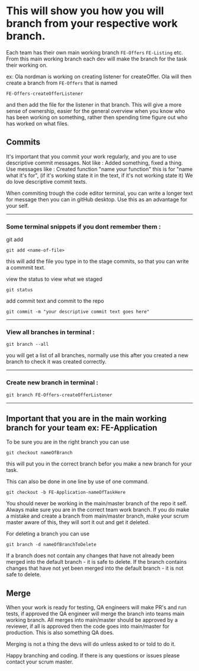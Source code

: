 # This will show you how you will branch from your respective work branch. 

Each team has their own main working branch `FE-Offers` `FE-Listing` etc. 
From this main working branch each dev will make the branch for the task their working on. 

ex: 
Ola nordman is working on creating listener for createOffer. Ola will then create a branch from `FE-Offers` that is named 
```
FE-Offers-createOfferListener
```
and then add the file for the listener in that branch. 
This will give a more sense of ownership, easier for the general overview when you know who has been working on something,
rather then spending time figure out who has worked on what files. 


## Commits
It's important that you commit your work regularly, and you are to use descriptive commit messages. Not like : Added something, fixed a thing. 
Use messages like : Created function "name your function" this is for "name what it's for", (if it's working state it in the text, if it's not working state it)
We do love descriptive commit texts. 

When commiting trough the code editor terminal, you can write a longer text for message then you can in gitHub desktop. Use this as an advantage for your self. 

---

### Some terminal snippets if you dont remember them : 

git add 
```
git add <name-of-file>
``` 
this will add the file you type in to the stage commits, so that you can write a commmit text. 

view the status to view what we staged 
```
git status
``` 

add commit text and commit to the repo 
```
git commit -m "your descriptive commit text goes here"
``` 

---

### View all branches in terminal : 

```
git branch --all
``` 

you will get a list of all branches, normally use this after you created a new branch to check it was created correctly. 

---

### Create new branch in terminal : 

```
git branch FE-Offers-createOfferListener
``` 

---

## Important that you are in the main working branch for your team ex: FE-Application
To be sure you are in the right branch you can use 
```
git checkout nameOfBranch
``` 
this will put you in the correct branch befor you make a new branch for your task. 

This can also be done in one line by use of one command. 
```
git checkout -b FE-Application-nameOfTaskHere
``` 

You should never be working in the main/master branch of the repo it self. Always make sure you are in the correct team work branch.
If you do make a mistake and create a branch from main/master branch, make your scrum master aware of this, they will sort it out and get it deleted.

For deleting a branch you can use 
```
git branch -d nameOfBranchToDelete
```

If a branch does not contain any changes that have not already been merged into the default branch - it is safe to delete. 
If the branch contains changes that have not yet been merged into the default branch - it is not safe to delete.

## Merge

When your work is ready for testing, QA engineers will make PR's and run tests, if approved the QA engineer will merge the branch into teams main working branch.
All merges into main/master should be approved by a reviewer, if all is approved then the code goes into main/master for production. This is also something QA does.

Merging is not a thing the devs will do unless asked to or told to do it. 

Happy branching and coding. If there is any questions or issues please contact your scrum master. 